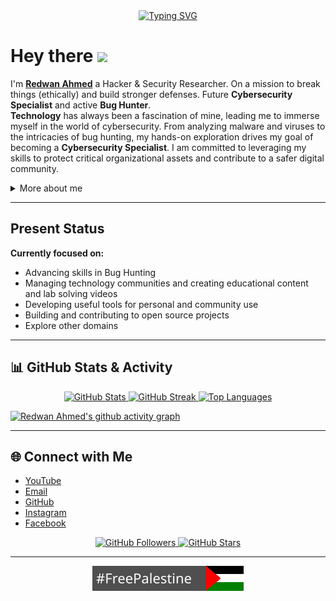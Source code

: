 <div align="center" style="padding-top:50px">

[![Typing SVG](https://readme-typing-svg.demolab.com?font=Fira+Code&size=30&pause=1000&color=18F71D&width=820&lines=Living+Between+Exploits+And+Escape+Codes+%F0%9F%95%B5%EF%B8%8F%E2%80%8D%E2%99%82%EF%B8%8F%F0%9F%96%A4;Silent+In+Life%2C+Loud+In+The+System+%F0%9F%94%87%F0%9F%92%A5)](https://git.io/typing-svg)

</div>


<h1 align="left">
  Hey there
  <img src="https://media.giphy.com/media/hvRJCLFzcasrR4ia7z/giphy.gif" width="25px"/>
</h1>

I'm **[Redwan Ahmed](https://www.linkedin.com/in/r3dw4n-48m3d)** a Hacker & Security Researcher. On a mission to break things (ethically) and build stronger defenses. Future **Cybersecurity Specialist** and active **Bug Hunter**.<br>
**Technology** has always been a fascination of mine, leading me to immerse myself in the world of cybersecurity. From analyzing malware and viruses to the intricacies of bug hunting, my hands-on exploration drives my goal of becoming a **Cybersecurity Specialist**. I am committed to leveraging my skills to protect critical organizational assets and contribute to a safer digital community.

<details>
  <summary>More about me</summary>

- **Name**: Redwan Ahmed
- **From**: Bangladesh 🇧🇩
- **Uncertified Hacker** | **Bug Hunter** | **Security Researcher** | **Full Stake Web Developer** | **Red Teaming** | **CTF Player** 
<!-- - Experienced in cracking, reverse engineering, bug hunting, forensics, social engineering, and spy actions. -->
- Improving knowledge in **Website Vulnerabilities**
- I’m currently learning **Everything**
- Reach me at **r3dw4n@wearehackerone.com**

</details>

---

<h2 id="present_status"> Present Status </h2>

**Currently focused on:**

- Advancing skills in Bug Hunting
- Managing technology communities and creating educational content  and lab solving videos
- Developing useful tools for personal and community use  
- Building and contributing to open source projects  
- Explore other domains

---

## 📊 GitHub Stats & Activity

<p align="center">
<a href="https://github.com/MuhammadWaseem29">
<img src="https://github-readme-stats.vercel.app/api?username=r3dw4n48m3d&show_icons=true&theme=radical&count_private=true" alt="GitHub Stats" height="170"/>
    <img src="https://github-readme-streak-stats.herokuapp.com/?user=r3dw4n48m3d&theme=radical" alt="GitHub Streak" height="170"/>
    <img src="https://github-readme-stats.vercel.app/api/top-langs/?username=r3dw4n48m3d&layout=compact&theme=radical" alt="Top Languages" height="170"/>
  </a>
</p>

[![Redwan Ahmed's github activity graph](https://github-readme-activity-graph.vercel.app/graph?username=r3dw4n48m3d&theme=react-dark)](https://github.com/r3dw4n48m3d)

---

## 🌐 Connect with Me

- [YouTube](https://www.youtube.com/@R3DW4NA8M3D)
- [Email](mailto:r3dw4n@wearehackerone.com)
- [GitHub](https://github.com/r3dw4n48m3d)
- [Instagram](https://instagram.com/0xr3dw4n)
- [Facebook](https://facebook.com/0xr3dw4n)

<p align="center">
<a href="https://github.com/r3dw4n48m3d?tab=followers">
    <img src="https://img.shields.io/github/followers/r3dw4n48m3d?label=Followers&style=social" alt="GitHub Followers"/>
  </a>
  <a href="https://github.com/r3dw4n48m3d?tab=repositories">
    <img src="https://img.shields.io/github/stars/r3dw4n48m3d?affiliations=OWNER%2CCOLLABORATOR&style=social" alt="GitHub Stars"/>
  </a>
</p>

---

<div align="center">

![SavePalestine](https://raw.githubusercontent.com/OneDroid/.github/refs/heads/main/images/badge/save-palestine.svg)
</div>
